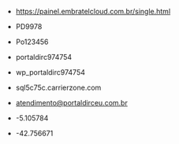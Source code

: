 * https://painel.embratelcloud.com.br/single.html
* PD9978
* Po123456

* portaldirc974754
* wp_portaldirc974754
* sql5c75c.carrierzone.com

* atendimento@portaldirceu.com.br

* -5.105784
* -42.756671
